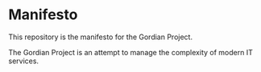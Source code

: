 # Manifesto

This repository is the manifesto for the Gordian Project.

The Gordian Project is an attempt to manage the complexity of modern IT services.
